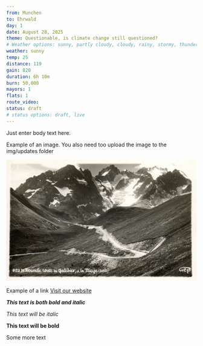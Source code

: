 ```yaml
---
from: Munchen
to: Ehrwald
day: 1
date: August 28, 2025
theme: Questionable, is climate change still questioned?
# Weather options: sunny, partly cloudy, cloudy, rainy, stormy, thunder, snowy, foggy
weather: sunny
temp: 25
distance: 119
gain: 820
duration: 6h 10m
burn: 50,000
mayors: 1
flats: 1
route_video: 
status: draft
# status options: draft, live
---
```


Just enter body text here.

Example of an image. You also need too upload the image to the img/updates folder

![Comparing glacier photos](/img/updates/Galibier.jpg)

Example of a link
[Visit our website](https://example.com)

***This text is both bold and italic***

*This text will be italic*

**This text will be bold**

Some more text